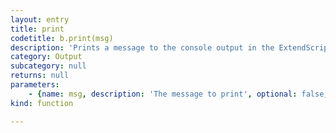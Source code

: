 ```yaml
---
layout: entry
title: print
codetitle: b.print(msg)
description: 'Prints a message to the console output in the ExtendScript editor, but unlike b.println() it doesn''t return the carriage to a new line at the end.'
category: Output
subcategory: null
returns: null
parameters:
    - {name: msg, description: 'The message to print', optional: false, type: [String]}
kind: function

---
```

